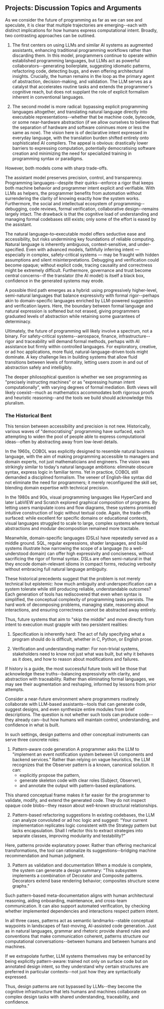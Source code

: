 
## Projects: Discussion Topics and Arguments

As we consider the future of programming as far as we can see and speculate, it is clear that multiple trajectories
are emerging--each with distinct implications for how humans express computational intent. Broadly, two contrasting
approaches can be outlined.

1) The first centers on using LLMs and similar AI systems as augmented assistants, enhancing traditional programming
workflows rather than discarding them. In this model, programmers continue to operate within established programming
languages, but LLMs act as powerful collaborators--generating boilerplate, suggesting idiomatic patterns, refactoring
code, detecting bugs, and even offering architectural insights. Crucially, the human remains in the loop as the primary
agent of abstraction, decision-making, and validation. The LLM serves as a catalyst that accelerates routine tasks and
extends the programmer's cognitive reach, but does not supplant the role of explicit formalism inherent in conventional
languages.

2) The second model is more radical: bypassing explicit programming languages altogether, and translating natural language
directly into executable representations--whether that be machine code, bytecode, or some near-hardware abstraction
(if we allow ourselves to believe that the separation of hardware and software coininues more or less the same as now).
The vision here is of declarative intent expressed in everyday language, with the translation burden shifted entirely
onto sophisticated AI compilers. The appeal is obvious: drastically lower barriers to expressing computation, potentially
democratising software creation and minimizing the need for specialized training in programming syntax or paradigms.

However, both models come with sharp trade-offs.

The assistant model preserves precision, control, and transparency. Programming languages--despite their quirks--enforce
a rigor that keeps both machine behavior and programmer intent explicit and verifiable. With LLMs as helpers, the
programmer benefits from automation without surrendering the clarity of knowing exactly how the system works. Furthermore,
the social and intellectual ecosystem of programming--debugging, code reviews, formal verification, collaborative
design--remains largely intact. The drawback is that the cognitive load of understanding and managing formal codebases
still exists; only some of the effort is eased by the assistant.

The natural language–to–executable model offers seductive ease and accessibility, but risks undermining key foundations
of reliable computing. Natural language is inherently ambiguous, context-sensitive, and under-specified. Even with
advanced models, faithfully inferring intent — especially in complex, safety-critical systems — may be fraught with
hidden assumptions and silent misinterpretations. Debugging and verification could become opaque; without explicit code,
tracing causality and correctness might be extremely difficult. Furthermore, governance and trust become central
concerns--if the translator (the AI model) is itself a black box, confidence in the generated systems may erode.

A possible third path emerges as a hybrid: using progressively higher-level, semi-natural languages that balance
expressivity with formal rigor--perhaps akin to domain-specific languages enriched by LLM-powered suggestion and
verification layers. Here, the boundary between formal language and natural expression is softened but not erased,
giving programmers graduated levels of abstraction while retaining some guarantees of determinacy.

Ultimately, the future of programming will likely involve a spectrum, not a binary. For safety-critical systems--aerospace,
finance, infrastructure--rigor and traceability will demand formal methods, perhaps with AI assistance but firmly within
controlled languages. For exploratory, creative, or ad hoc applications, more fluid, natural-language-driven tools might
dominate. A key challenge lies in building systems that allow fluid transitions between levels of formality, letting users
zoom in and out of abstraction safely and intelligibly.

The deeper philosophical question is whether we see programming as "precisely instructing machines" or as "expressing human
intent computationally", with varying degrees of formal mediation. Both views will likely coexist--much as mathematics
accommodates both rigorous proofs and heuristic reasoning--and the tools we build should acknowledge this pluralism.


### The Historical Bent

This tension between accessibility and precision is not new. Historically, various waves of "democratising" programming
have surfaced, each attempting to widen the pool of people able to express computational ideas--often by abstracting away
from low-level details.

In the 1960s, COBOL was explicitly designed to resemble natural business language, with the aim of making programming 
accessible to managers and domain experts, not just mathematicians and engineers. The vision was strikingly similar to
today's natural language ambitions: eliminate obscure syntax, express logic in familiar terms. Yet in practice, COBOL
still demanded a disciplined formalism. The veneer of English-like syntax did not eliminate the need for programmers;
it merely reconfigured the skill set, blending domain expertise with technical precision.

In the 1980s and 90s, visual programming languages like HyperCard and later LabVIEW and Scratch explored graphical
composition of programs. By letting users manipulate icons and flow diagrams, these systems promised intuitive construction
of logic without textual code. Again, the trade-offs surfaced: while excellent for specific domains or educational contexts,
visual languages struggled to scale to large, complex systems where textual abstractions and modular decomposition remained
more tractable.

Meanwhile, domain-specific languages (DSLs) have repeatedly served as a middle ground. SQL, regular expressions, shader
languages, and build systems illustrate how narrowing the scope of a language (to a well-understood domain) can offer high
expressivity and conciseness, without sacrificing the rigor of formal syntax. DSLs are often semi-natural in that they
encode domain-relevant idioms in compact forms, reducing verbosity without embracing full natural language ambiguity.

These historical precedents suggest that the problem is not merely technical but epistemic: how much ambiguity and underspecification
can a system tolerate while still producing reliable, understandable outcomes? Each generation of tools has rediscovered that
even when syntax is simplified, the conceptual complexity of programming tasks persists. The hard work of decomposing problems,
managing state, reasoning about interactions, and ensuring correctness cannot be abstracted away entirely.

Thus, future systems that aim to "skip the middle" and move directly from intent to execution must grapple with two persistent
realities:

1. Specification is inherently hard: The act of fully specifying what a program should do is difficult, whether in C, Python,
   or English prose.

2. Verification and understanding matter: For non-trivial systems, stakeholders need to know not just what was built, but why
   it behaves as it does, and how to reason about modifications and failures.

If history is a guide, the most successful future tools will be those that acknowledge these truths--balancing expressivity with
clarity, and abstraction with traceability. Rather than eliminating formal languages, we may see their augmentation and reshaping,
informed by lessons from prior attempts.

Consider a near-future environment where programmers routinely collaborate with LLM-based assistants--tools that can generate code,
suggest designs, and even synthesize entire modules from brief descriptions. The question is not whether such tools can produce
code--they already can--but how humans will maintain control, understanding, and confidence in what is built.

In such settings, design patterns and other conceptual instruments can serve three concrete roles:

1. Pattern-aware code generation
   A programmer asks the LLM to "implement an event notification system between UI components and backend services."
   Rather than relying on vague heuristics, the LLM recognizes that the Observer pattern is a known, canonical solution. 
   It can:
	- explicitly propose the pattern,
	- generate skeleton code with clear roles (Subject, Observer),
	- and annotate the output with pattern-based explanations.

This shared conceptual frame makes it far easier for the programmer to validate, modify, and extend the generated code. They do
not inspect opaque code blobs--they reason about well-known structural relationships.

2. Pattern-based refactoring suggestions
   In existing codebases, the LLM can analyze convoluted or ad hoc logic and suggest:
   “Your current implementation replicates logic consistent with the Strategy pattern but lacks encapsulation.
   Shall I refactor this to extract strategies into separate classes, improving modularity and testability?”

Here, patterns provide explanatory power. Rather than offering mechanical transformations, the tool can rationalize its
suggestions--bridging machine recommendation and human judgment.

3. Pattern as validation and documentation
   When a module is complete, the system can generate a design summary:
   "This subsystem implements a combination of Decorator and Composite patterns. Decorators extend base rendering behavior;
   composites structure scene graphs."

Such pattern-based meta-documentation aligns with human architectural reasoning, aiding onboarding, maintenance, and cross-team
communication. It can also support automated verification, by checking whether implemented dependencies and interactions respect
pattern intent.

In all three cases, patterns act as semantic landmarks--stable conceptual waypoints in landscapes of fast-moving, AI-assisted code
generation. Just as in natural languages, grammar and rhetoric provide shared rules and conventions that make communication coherent,
patterns structure our computational conversations--between humans and between humans and machines.

If we extrapolate further, LLM systems themselves may be enhanced by being explicitly pattern-aware: trained not only on surface
code but on annotated design intent, so they understand why certain structures are preferred in particular contexts--not just how
they are syntactically expressed.

Thus, design patterns are not bypassed by LLMs--they become the cognitive infrastructure that lets humans and machines collaborate
on complex design tasks with shared understanding, traceability, and confidence.


